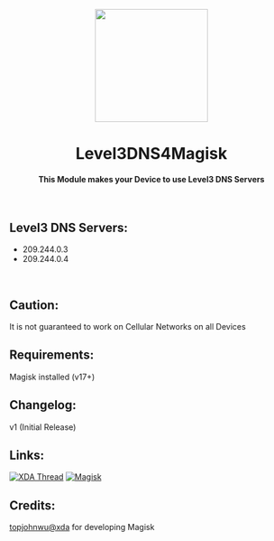 <p align="center"><img src="https://i.ibb.co/Q7BSMmk/Level3.png" width="200"></a>
<h1 align="center"><b>Level3DNS4Magisk</b></h1>
<h4 align="center">This Module makes your Device to use Level3 DNS Servers</h4>
<br />

## Level3 DNS Servers:
* 209.244.0.3
* 209.244.0.4
<br />

## Caution:
It is not guaranteed to work on Cellular Networks on all Devices
<br />

## Requirements:
Magisk installed (v17+)
<br />

## Changelog:
v1 (Initial Release)
<br />

## Links:
[![XDA Thread](https://img.shields.io/badge/XDA-Thread-orange.svg)](https://forum.xda-developers.com/apps/magisk/module-level3dns4masgisk-t3906170)
[![Magisk](https://img.shields.io/badge/Magisk-v17%2B-brightgreen.svg)](https://forum.xda-developers.com/apps/magisk/official-magisk-v7-universal-systemless-t3473445)
<br />

## Credits:
<a href="https://forum.xda-developers.com/member.php?u=4470081">topjohnwu@xda</a> for developing Magisk